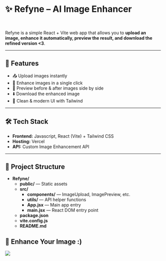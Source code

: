 # ✨ Refyne – AI Image Enhancer

<br>

Refyne is a simple React + Vite web app that allows you to **upload an image, enhance it automatically, preview the result, and download the refined version <3**.  

---

## 🚀 Features
- 📤 Upload images instantly  
- 🤖 Enhance images in a single click 
- 👀 Preview before & after images side by side  
- ⬇️ Download the enhanced image  
- 🎨 Clean & modern UI with Tailwind  
 

---

## 🛠️ Tech Stack
- **Frontend:** Javascript, React (Vite) + Tailwind CSS  
- **Hosting:** Vercel  
- **API:** Custom Image Enhancement API  

---

## 📂 Project Structure

- **Refyne/**
  - **public/** — Static assets
  - **src/**
    - **components/** — ImageUpload, ImagePreview, etc.
    - **utils/** — API helper functions
    - **App.jsx** — Main app entry
    - **main.jsx** — React DOM entry point
  - **package.json**
  - **vite.config.js**
  - **README.md**


## 📸 Enhance Your Image :)

<p>
  <a href="https://refyne-psi.vercel.app/">
    <img src="https://img.shields.io/badge/✨%20Click%20Here-blueviolet?style=for-the-badge" />
  </a>
</p>

